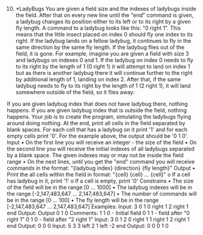 10.	*LadyBugs
You are given a field size and the indexes of ladybugs inside the field. After that on every new line until the "end" command is given, a ladybug changes its position either to its left or to its right by a given fly length. 
A command to a ladybug looks like this: "0 right 1". This means that the little insect placed on index 0 should fly one index to its right. If the ladybug lands on a fellow ladybug, it continues to fly in the same direction by the same fly length. If the ladybug flies out of the field, it is gone.
For example, imagine you are given a field with size 3 and ladybugs on indexes 0 and 1. If the ladybug on index 0 needs to fly to its right by the length of 1 (0 right 1) it will attempt to land on index 1 but as there is another ladybug there it will continue further to the right by additional length of 1, landing on index 2. After that, if the same ladybug needs to fly to its right by the length of 1 (2 right 1), it will land somewhere outside of the field, so it flies away:
 
If you are given ladybug index that does not have ladybug there, nothing happens. If you are given ladybug index that is outside the field, nothing happens. 
Your job is to create the program, simulating the ladybugs flying around doing nothing. At the end, print all cells in the field separated by blank spaces. For each cell that has a ladybug on it print '1' and for each empty cells print '0'. For the example above, the output should be '0 1 0'. 
Input
•	On the first line you will receive an integer - the size of the field
•	On the second line you will receive the initial indexes of all ladybugs separated by a blank space. The given indexes may or may not be inside the field range
•	On the next lines, until you get the "end" command you will receive commands in the format: "{ladybug index} {direction} {fly length}"
Output
•	Print the all cells within the field in format: "{cell} {cell} … {cell}"
o	If a cell has ladybug in it, print '1'
o	If a cell is empty, print '0' 
Constrains
•	The size of the field will be in the range [0 … 1000]
•	The ladybug indexes will be in the range [-2,147,483,647 … 2,147,483,647]
•	The number of commands will be in the range [0 … 100] 
•	The fly length will be in the range [-2,147,483,647 … 2,147,483,647]
Examples:
Input:
3
0 1
0 right 1
2 right 1
end
Output:
Output
0 1 0
Comments:
1 1 0 - Initial field
0 1 1 - field after "0 right 1"
0 1 0 - field after "2 right 1"
Input:
3
0 1 2
0 right 1
1 right 1
2 right 1
end
Output:
0 0 0
Input:
5
3
3 left 2
1 left -2
end
Output:
0 0 0 1 0





